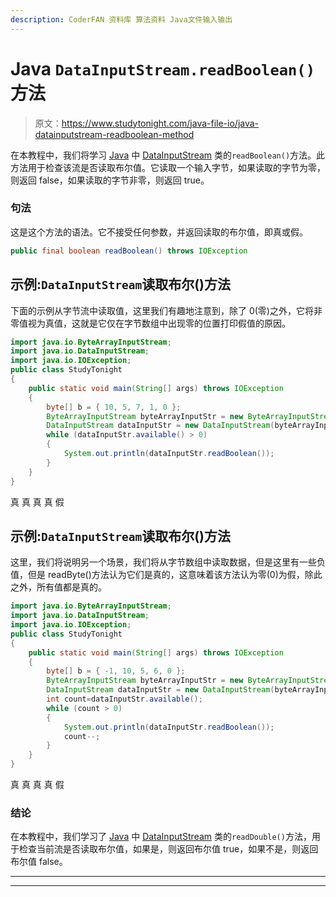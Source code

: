 ```yaml
---
description: CoderFAN 资料库 算法资料 Java文件输入输出
---
```


# Java `DataInputStream.readBoolean()`方法

> 原文：<https://www.studytonight.com/java-file-io/java-datainputstream-readboolean-method>

在本教程中，我们将学习 [Java](https://www.studytonight.com/java/) 中 [DataInputStream](https://www.studytonight.com/java-file-io/java-datainputstream-class) 类的`readBoolean()`方法。此方法用于检查该流是否读取布尔值。它读取一个输入字节，如果读取的字节为零，则返回 false，如果读取的字节非零，则返回 true。

### 句法

这是这个方法的语法。它不接受任何参数，并返回读取的布尔值，即真或假。

```java
public final boolean readBoolean() throws IOException
```

## 示例:`DataInputStream`读取布尔()方法

下面的示例从字节流中读取值，这里我们有趣地注意到，除了 0(零)之外，它将非零值视为真值，这就是它仅在字节数组中出现零的位置打印假值的原因。

```java
import java.io.ByteArrayInputStream;
import java.io.DataInputStream;
import java.io.IOException;
public class StudyTonight 
{
	public static void main(String[] args) throws IOException 
	{ 
        byte[] b = { 10, 5, 7, 1, 0 }; 
        ByteArrayInputStream byteArrayInputStr = new ByteArrayInputStream(b);   
        DataInputStream dataInputStr = new DataInputStream(byteArrayInputStr);   
        while (dataInputStr.available() > 0)
        { 
            System.out.println(dataInputStr.readBoolean()); 
        } 
	}  
}
```

真
真
真
真
假

## 示例:`DataInputStream`读取布尔()方法

这里，我们将说明另一个场景，我们将从字节数组中读取数据，但是这里有一些负值，但是 readByte()方法认为它们是真的，这意味着该方法认为零(0)为假，除此之外，所有值都是真的。

```java
import java.io.ByteArrayInputStream;
import java.io.DataInputStream;
import java.io.IOException;
public class StudyTonight 
{
	public static void main(String[] args) throws IOException 
	{ 
        byte[] b = { -1, 10, 5, 6, 0 }; 
        ByteArrayInputStream byteArrayInputStr = new ByteArrayInputStream(b);   
        DataInputStream dataInputStr = new DataInputStream(byteArrayInputStr);   
        int count=dataInputStr.available();
        while (count > 0)
        { 
            System.out.println(dataInputStr.readBoolean()); 
            count--;
        } 
	}  
}
```

真
真
真
真
假

### 结论

在本教程中，我们学习了 [Java](https://www.studytonight.com/java/) 中 [DataInputStream](https://www.studytonight.com/java-file-io/java-datainputstream-class) 类的`readDouble()`方法，用于检查当前流是否读取布尔值，如果是，则返回布尔值 true，如果不是，则返回布尔值 false。

* * *

* * *